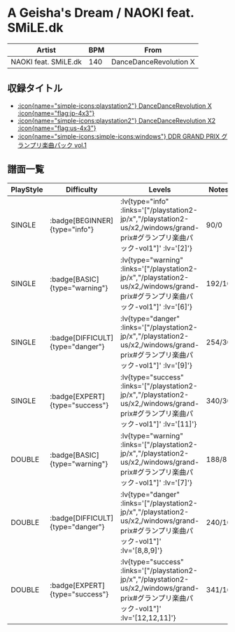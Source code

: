 # A Geisha's Dream / NAOKI feat. SMiLE.dk

|Artist|BPM|From|
|------|---|----|
|NAOKI feat. SMiLE.dk|140|DanceDanceRevolution X|

## 収録タイトル

- [ :icon{name="simple-icons:playstation2"} DanceDanceRevolution X :icon{name="flag:jp-4x3"} ](/playstation2-jp/x)
- [ :icon{name="simple-icons:playstation2"} DanceDanceRevolution X2 :icon{name="flag:us-4x3"} ](/playstation2-us/x2)
- [ :icon{name="simple-icons:simple-icons:windows"} DDR GRAND PRIX グランプリ楽曲パック vol.1](/windows/grand-prix#グランプリ楽曲パック-vol1)

## 譜面一覧

|PlayStyle|Difficulty|Levels|Notes|Movie|
|---------|----------|------|-----|-----|
|SINGLE| :badge[BEGINNER]{type="info"} | :lv{type="info" :links='["/playstation2-jp/x","/playstation2-us/x2,/windows/grand-prix#グランプリ楽曲パック-vol1"]' :lv='[2]'} |90/0||
|SINGLE| :badge[BASIC]{type="warning"} | :lv{type="warning" :links='["/playstation2-jp/x","/playstation2-us/x2,/windows/grand-prix#グランプリ楽曲パック-vol1"]' :lv='[6]'} |192/10||
|SINGLE| :badge[DIFFICULT]{type="danger"} | :lv{type="danger" :links='["/playstation2-jp/x","/playstation2-us/x2,/windows/grand-prix#グランプリ楽曲パック-vol1"]' :lv='[9]'} |254/30||
|SINGLE| :badge[EXPERT]{type="success"} | :lv{type="success" :links='["/playstation2-jp/x","/playstation2-us/x2,/windows/grand-prix#グランプリ楽曲パック-vol1"]' :lv='[11]'} |340/30||
|DOUBLE| :badge[BASIC]{type="warning"} | :lv{type="warning" :links='["/playstation2-jp/x","/playstation2-us/x2,/windows/grand-prix#グランプリ楽曲パック-vol1"]' :lv='[7]'} |188/8||
|DOUBLE| :badge[DIFFICULT]{type="danger"} | :lv{type="danger" :links='["/playstation2-jp/x","/playstation2-us/x2,/windows/grand-prix#グランプリ楽曲パック-vol1"]' :lv='[8,8,9]'} |240/10||
|DOUBLE| :badge[EXPERT]{type="success"} | :lv{type="success" :links='["/playstation2-jp/x","/playstation2-us/x2,/windows/grand-prix#グランプリ楽曲パック-vol1"]' :lv='[12,12,11]'} |341/16||
